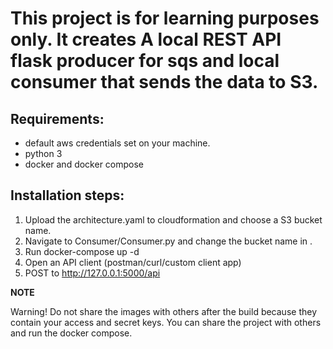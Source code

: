 # This project is for learning purposes only. It creates A local REST API flask producer for sqs and local consumer that sends the data to S3.

## Requirements:

* default aws credentials set on your machine.
* python 3
* docker and docker compose

## Installation steps:

1. Upload the architecture.yaml to cloudformation and choose a S3 bucket name.
2. Navigate to Consumer/Consumer.py and change the bucket name in <change me>.
3. Run docker-compose up -d
4. Open an API client (postman/curl/custom client app)
5. POST to http://127.0.0.1:5000/api

**NOTE**

Warning!
Do not share the images with others after the build because they contain your access and secret keys.
You can share the project with others and run the docker compose.